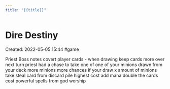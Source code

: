 ```yaml
---
title: "{{title}}"
---
```

# Dire Destiny

Created: 2022-05-05 15:44
#game

Priest Boss notes
covert player cards - when drawing
keep cards more over next turn
priest had a chase to take one of one of your minions drawn from your deck
more minions more chances
if your draw x amount of minions
take 
steal card from discard pile
highest cost 
add mana double the cards cost
powerful spells from god
worship


